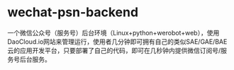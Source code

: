 # wechat-psn-backend
一个微信公众号（服务号）后台环境（Linux+python+werobot+web），使用DaoCloud.io网站来管理运行，使用者几分钟即可拥有自己的类似SAE/GAE/BAE云的应用开发平台，只要部署了自己的代码，即可在几秒钟内提供微信订阅号/服务号后台服务。
